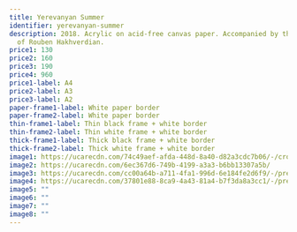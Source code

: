```yaml
---
title: Yerevanyan Summer
identifier: yerevanyan-summer
description: 2018. Acrylic on acid-free canvas paper. Accompanied by the songs
  of Rouben Hakhverdian.
price1: 130
price2: 160
price3: 190
price4: 960
price1-label: A4
price2-label: A3
price3-label: A2
paper-frame1-label: White paper border
paper-frame2-label: White paper border
thin-frame1-label: Thin black frame + white border
thin-frame2-label: Thin white frame + white border
thick-frame1-label: Thick black frame + white border
thick-frame2-label: Thick white frame + white border
image1: https://ucarecdn.com/74c49aef-afda-448d-8a40-d82a3cdc7b06/-/crop/1582x1993/0,0/-/preview/-/enhance/53/
image2: https://ucarecdn.com/6ec367d6-749b-4199-a3a3-b6bb13307a5b/
image3: https://ucarecdn.com/cc00a64b-a711-4fa1-996d-6e184fe2d6f9/-/preview/-/enhance/50/-/sharp/3/
image4: https://ucarecdn.com/37801e88-8ca9-4a43-81a4-b7f3da8a3cc1/-/preview/-/enhance/14/-/sharp/12/
image5: ""
image6: ""
image7: ""
image8: ""
---
```

